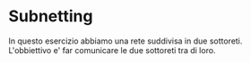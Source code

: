 # Subnetting
In questo esercizio abbiamo una rete suddivisa in due sottoreti.<br>
L'obbiettivo e' far comunicare le due sottoreti tra di loro.